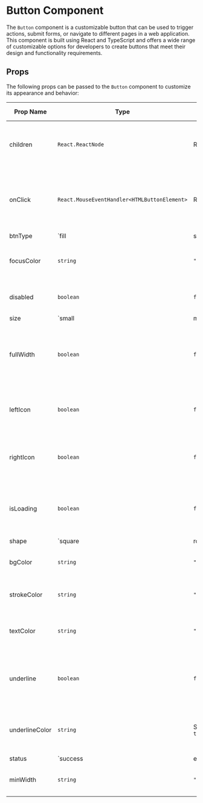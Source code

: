 Button Component
================

The `Button` component is a customizable button that can be used to trigger actions, submit forms, or navigate to different pages in a web application. This component is built using React and TypeScript and offers a wide range of customizable options for developers to create buttons that meet their design and functionality requirements.

Props
-----

The following props can be passed to the `Button` component to customize its appearance and behavior:

| Prop Name | Type                                         | Default Value | Description                                                           |
|-----------|----------------------------------------------|---------------|-----------------------------------------------------------------------|
| children  | `React.ReactNode`                            | Required      | The content to display within the button element.                     |
| onClick   | `React.MouseEventHandler<HTMLButtonElement>` | Required      | The callback function that will be called when the button is clicked. |
| btnType | `fill | stroke | text | icon` |
| focusColor | `string` | `""` | The color of the button when it is focused. |
| disabled | `boolean` | `false` | Determines whether the button is disabled. |
| size | `small | medium | large` |
| fullWidth | `boolean` | `false` | Determines whether the button takes up the full width of its parent container. |
| leftIcon | `boolean` | `false` | Determines whether to display an icon on the left side of the button. |
| rightIcon | `boolean` | `false` | Determines whether to display an icon on the right side of the button. |
| isLoading | `boolean` | `false` | Determines whether to display a loading indicator inside the button. |
| shape | `square | rounded | pill` |
| bgColor | `string` | `""` | The background color of the button. |
| strokeColor | `string` | `""` | The color of the button's border. |
| textColor | `string` | `""` | The color of the text displayed inside the button. |
| underline | `boolean` | `false` | Determines whether to underline the text displayed inside the button. |
| underlineColor | `string` | Same as `textColor` | The color of the underline when `underline` is set to true. |
| status | `success | error | warning | info` |
| minWidth | `string` | `""` | The minimum width of the button. |
